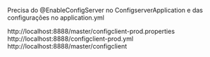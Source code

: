 Precisa do @EnableConfigServer no ConfigserverApplication e das configurações no application.yml



http://localhost:8888/master/configclient-prod.properties
http://localhost:8888/configclient-prod.yml
http://localhost:8888/master/configclient

